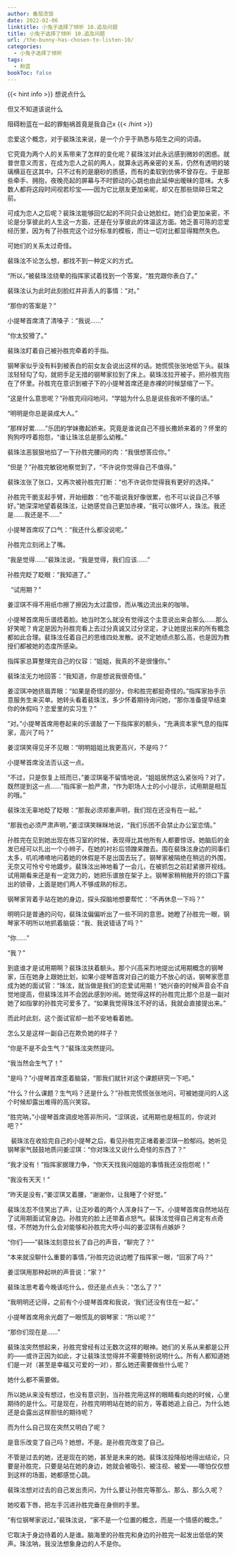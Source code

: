 ```yaml
---
author: 番茄烫饭
date: 2022-02-06
linktitle: 小兔子选择了倾听 10.追及问题
title: 小兔子选择了倾听 10.追及问题
url: /the-bunny-has-chosen-to-listen-10/
categories:
  - 小兔子选择了倾听
tags:
  - 粉蓝
bookToc: false
---
```


{{< hint info >}}
想说点什么

但又不知道该说什么

阻碍粉蓝在一起的罪魁祸首竟是我自己x
{{< /hint >}}

<!--more-->





恋爱这个概念，对于裴珠泫来说，是一个介乎于熟悉与陌生之间的词语。

它究竟为两个人的关系带来了怎样的变化呢？裴珠泫对此永远感到微妙的困惑。就普世意义而言，在成为恋人之前的两人，就算永远再亲密的关系，仍然有透明的玻璃横亘在这其中。只不过有的是磨砂的质感，而有的柔软到仿佛不曾存在。于是那些牵手、拥抱，夜晚亮起的屏幕与不时颤动的心跳也由此延伸出暧昧的意味。大多数人都将这段时间视若珍宝——因为它比朋友更加亲昵，却又在那些琐碎日常之前。

可成为恋人之后呢？裴珠泫能够回忆起的不同只会让她脸红。她们会更加亲密，不论是分享彼此的人生这一方面，还是在分享彼此的体温这方面。她乏善可陈的恋爱经历里，因为有了孙胜完这个过分标准的模板，而让一切对比都显得黯然失色。

可她们的关系太过奇怪。

裴珠泫不论怎么想，都找不到一种定义的方式。

“所以，”被裴珠泫绕晕的指挥家试着找到一个答案，“胜完跟你表白了。”

裴珠泫认为此时此刻脸红并非丢人的事情：“对。”

“那你的答案是？”

小提琴首席清了清嗓子：“我说……”
 


“你太狡猾了。”

裴珠泫盯着自己被孙胜完牵着的手指。

钢琴家似乎没有料到被表白的前女友会说出这样的话。她慌慌张张地低下头。裴珠泫轻轻勾了勾，就把手足无措的钢琴家拉到了床上。裴珠泫拉开被子，把孙胜完抱在了怀里。孙胜完在意识到被子下的小提琴首席还是赤裸的时候瑟缩了一下。

“这是什么意思呢？”孙胜完闷闷地问，“学姐为什么总是说些我听不懂的话。”

“明明是你总是装成大人。”

“那样好累……”乐团的学妹撒起娇来。究竟是谁说自己不擅长撒娇来着的？怀里的狗狗哼哼着抱怨，“谁让珠泫总是那么幼稚。”

裴珠泫恶狠狠地掐了一下孙胜完腰间的肉：“我很想答应你。”

“但是？”孙胜完敏锐地察觉到了，“不许说你觉得自己不值得。”

裴珠泫张了张口，又再次被孙胜完打断：“也不许说你觉得我有更好的选择。”

孙胜完干脆支起手臂，开始细数：“也不能说我好像很累，也不可以说自己不够好。”她深深地望着裴珠泫，让她感觉自己更加赤裸，“我可以做坏人，珠泫。我还是……我还是不……”

小提琴首席叹了口气：“我还什么都没说呢。”

孙胜完立刻闭上了嘴。

“我是觉得……”裴珠泫说，“我是觉得，我们应该……”

孙胜完眨了眨眼：“我知道了。”


 
“试用期？”

姜涩琪不得不用纸巾擦了擦因为太过震惊，而从嘴边流出来的咖啡。

小提琴首席用乐谱捂着脸。她当时怎么就没有觉得这个主意说出来会那么……那么好笑呢？肯定是因为孙胜完看上去过分真诚又过分坚定，才让她提出来的所有概念都如此合理。裴珠泫任着自己的思维四处发散。说不定她绩点那么高，也是因为教授们都被她的态度所感染。

指挥家总算整理完自己的仪容：“姐姐，我真的不是很懂你。”

裴珠泫无力地回答：“我知道，你是想说我很奇怪。”

姜涩琪冲她挤眉弄眼：“如果是奇怪的部分，你和胜完都挺奇怪的。”指挥家抬手示意服务生来买单。她转头看着裴珠泫，多少怀着期待询问她，“那你准备提早结束你的休假吗？恋爱里的实习生？”

“对。”小提琴首席用卷起来的乐谱敲了一下指挥家的额头，“充满资本家气息的指挥家，高兴了吗？”

姜涩琪笑得见牙不见眼：“明明姐姐比我更高兴，不是吗？”

小提琴首席没法否认这一点。

“不过，只是恢复上班而已，”姜涩琪毫不留情地说，“姐姐居然这么紧张吗？对了，既然提到这一点……”指挥家一脸严肃，“作为职场人士的小小提示，试用期是相互的哦。”

裴珠泫无辜地眨了眨眼：“那我必须郑重声明，我们现在还没有在一起。”

“那我也必须严肃声明，”姜涩琪笑眯眯地说，“我们乐团不会禁止办公室恋情。”

孙胜完在见到她出现在练习室的时候，表现得比其他所有人都要惊讶。她脑后的金发已经可以扎出一个小辫子，在她的衬衫后领蹭来蹭去。围在裴珠泫身边的同事们太多，叽叽喳喳地问着她的休假是不是出国去玩了。钢琴家被隔绝在稍远的外围，无奈又可怜兮兮地踱步。裴珠泫出神地看了一会儿，在被抓包之前赶紧挪开视线。试用期看来还是有一定效力的，她把乐谱放在架子上。钢琴家稍稍敞开的领口下露出的锁骨，上面是她们两人不够成熟的标志。

钢琴家背着手站在她的身边，探头探脑地想要帮忙：“不再休息一下吗？”

明明只是普通的问句，裴珠泫偏偏听出了一些不同的意思。她瞪了孙胜完一眼，钢琴家不明所以地抓着脑袋：“我、我说错话了吗？”

“你……”

“我？”

到底谁才是试用期啊？裴珠泫扶着额头。那个兴高采烈地提出试用期概念的钢琴家，压在她身上跟她比划，如果小提琴首席对自己的能力不放心的话，钢琴家愿意成为她的面试官：“珠泫，就当做是我们的恋爱试用期！”她兴奋的时候声音会不自觉地提高，但裴珠泫并不会因此感到吵闹。她觉得这样的孙胜完比那个总是一副对她了如指掌的孙胜完可爱多了。“如果我觉得珠泫不好的话，我就会直接提出来。”

而此时此刻，这个面试官却一脸不安地看着她。

怎么又是这样一副自己在欺负她的样子？

“你是不是不会生气？”裴珠泫突然提问。

“我当然会生气了！”

“是吗？”小提琴首席歪着脑袋，“那我们就针对这个课题研究一下吧。”

“什么？什么课题？生气吗？还是什么？”孙胜完慌慌张张地问，可被她提问的人这个时候却露出难得的高兴笑容。

“胜完呐，”小提琴首席调皮地答非所问，“涩琪说，试用期也是相互的，你说对吧？”


 
裴珠泫在收拾完自己的小提琴之后，看见孙胜完正堵着姜涩琪一脸郁闷。她听见钢琴家气鼓鼓地质问姜涩琪：“你对珠泫又说什么奇怪的东西了？”

“我才没有！”指挥家据理力争，“你天天找我问姐姐的事情我还没抱怨呢！”

“我没有天天！”

“昨天是没有，”姜涩琪叉着腰，“谢谢你，让我睡了个好觉。”

裴珠泫忍不住笑出了声，让正吵着的两个人浑身抖了一下。小提琴首席自然地站在了试用期面试官身边。孙胜完的脸上还带着点怒气。裴珠泫觉得自己肯定有点奇怪，不然她为什么会对能够和孙胜完大呼小叫的姜涩琪有点嫉妒？

“你们——”裴珠泫刻意拉长了自己的声音，“聊完了？”

“本来就没聊什么重要的事情，”孙胜完边说边瞪了指挥家一眼，“回家了吗？”

姜涩琪用那种起哄的声音说：“家？”

裴珠泫思考着今晚该吃什么，但还是点点头：“怎么了？”

“我明明还记得，之前有个小提琴首席和我说，‘我们还没有住在一起’。”

小提琴首席用余光觑了一眼慌乱的钢琴家：“所以呢？”

“那你们现在是……”
 


裴珠泫突然想起来，孙胜完曾经有过无数次这样的眼神。她们的关系从来都是公开的——或许正因为如此，才让裴珠泫觉得并不需要特别说明什么。所有人都知道她们是一对（甚至是幸福又可爱的一对），那么她还需要做些什么呢？

她什么都不需要做。

所以她从来没有想过，也没有意识到，当孙胜完用这样的眼睛看向她的时候，心里期待的是什么。可是现在，孙胜完明明站在她的前方，等着她追上自己，为什么她还是会露出这样胆怯的期待呢？

而为什么自己现在突然又明白了呢？

是音乐改变了自己吗？她想，不是。是孙胜完改变了自己。

不管是过去的她，还是现在的她，甚至是未来的她。裴珠泫投降般地得出结论，只要是孙胜完，只要是站在她的身边，她就会被吸引、被注视、被爱——哪怕仅仅想到这样的场面，她都感觉心跳。

裴珠泫想对过去的自己发出责问，为什么要让孙胜完等那么、那么、那么久呢？
 


她咬着下唇，把左手沉进孙胜完垂在身侧的手里。

“有位钢琴家说过，”裴珠泫说，“家不是一个位置的概念，而是一个情感的概念。”
 


它取决于身边待着的人是谁。脑海里的孙胜完和身边的孙胜完一起发出低低的笑声。珠泫呐，我没法想象身边的人不是你。
